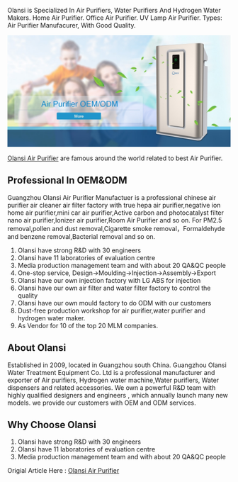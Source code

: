Olansi is Specialized In Air Purifiers, Water Purifiers And Hydrogen Water Makers. Home Air Purifier. Office Air Purifier. UV Lamp Air Purifier. Types: Air Purifier Manufacurer, With Good Quality.

![Olansi](https://github.com/imranmurtaza001/olansi/blob/main/9-1200x600.jpg?raw=true)

[Olansi Air Purifier](https://www.olansi.net/) are famous around the world related to best Air Purifier. 

## Professional In OEM&ODM

Guangzhou Olansi Air Purifier Manufactuer is a professional chinese air purifier air cleaner air filter factory with true hepa air purifier,negative ion home air purifier,mini car air purifier,Active carbon and photocatalyst filter nano air purifier,Ionizer air purifier,Room Air Purifier and so on. For PM2.5 removal,pollen and dust removal,Cigarette smoke removal，Formaldehyde and benzene removal,Bacterial removal and so on.

1. Olansi have strong R&D with 30 engineers
2. Olansi have 11 laboratories of evaluation centre
3. Media production management team and with about 20 QA&QC people
4. One-stop service, Design→Moulding→Injection→Assembly→Export
5. Olansi have our own injection factory with LG ABS for injection
6. Olansi have our own air filter and water filter factory to control the quality
7. Olansi have our own mould factory to do ODM with our customers
8. Dust-free production workshop for air purifier,water purifier and hydrogen water maker.
9. As Vendor for 10 of the top 20 MLM companies.

## About Olansi
Established in 2009, located in Guangzhou south China. Guangzhou Olansi Water Treatment Equipment Co. Ltd  is a professional manufacturer and exporter of Air purifiers, Hydrogen water machine,Water purifiers, Water dispensers and related accessories. We own a powerful R&D team with highly qualified designers and engineers , which annually launch many new models. we provide our customers with OEM and ODM services.

## Why Choose Olansi
1. Olansi have strong R&D with 30 engineers
2. Olansi have 11 laboratories of evaluation centre
3. Media production management team and with about 20 QA&QC people

Origial Article Here : [Olansi Air Purifier](https://www.olansi.net/)

